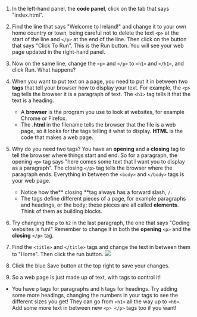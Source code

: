 1. In the left-hand panel, the **code panel**, click on the tab that says "index.html".
2. Find the line that says "Welcome to Ireland!" and change it to your own home country or town, being careful not to delete the text `<p>` at the start of the line and `</p>` at the end of the line. Then click on the button that says "Click To Run". This is the Run button. You will see your web page updated in the right-hand panel.
3. Now on the same line, change the `<p>` and `</p>` to `<h1>` and `</h1>`, and click Run. What happens?
4. When you want to put text on a page, you need to put it in between two **tags** that tell your browser how to display your text. For example, the `<p>` tag tells the browser it is a paragraph of text. The `<h1>` tag tells it that the text is a heading.
   * A **browser** is the program you use to look at websites, for example Chrome or Firefox.
   * The **.html** in the filename tells the browser that the file is a web page, so it looks for the tags telling it what to display. **HTML** is the code that makes a web page.
5. Why do you need two tags? You have an **opening** and a **closing** tag to tell the browser where things start and end. So for a paragraph, the opening `<p>` tag says "here comes some text that I want you to display as a paragraph". The closing `</p>` tag tells the browser where the paragraph ends. Everything in between the `<body>` and `</body>` tags is your web page. 
   * Notice how the** closing **tag always has a forward slash, `/`.
   * The tags define different pieces of a page, for example paragraphs and headings, or the body; these pieces are all called **elements**. Think of them as building blocks.

6. Try changing the `p` to `h2` in the last paragraph, the one that says "Coding websites is fun!" Remember to change it in both the **opening** `<p>` and the **closing** `</p>` tag.
7. Find the `<title>` and `</title>` tags and change the text in between them to "Home". Then click the run button. ![](/assets/FirstTagsAndRun.png)
8. Click the blue Save button at the top right to save your changes.
9. So a web page is just made up of text, with tags to control it!
 * You have `p` tags for paragraphs and `h` tags for headings. Try adding some more headings, changing the numbers in your tags to see the different sizes you get! They can go from `<h1>` all the way up to `<h6>`. Add some more text in between new `<p> </p>` tags too if you want!





